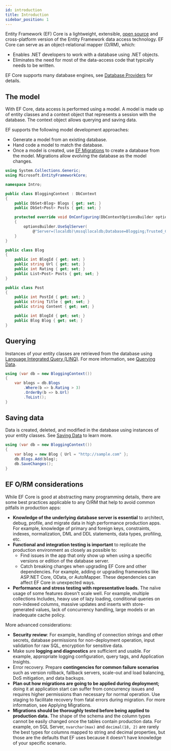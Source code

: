 ```yaml
---
id: introduction
title: Introduction
sidebar_position: 1
---
```


Entity Framework (EF) Core is a lightweight, extensible, [open source](https://github.com/dotnet/efcore) and cross-platform version of the Entity Framework data access technology. EF Core can serve as an object-relational mapper (O/RM), which:

- Enables .NET developers to work with a database using .NET objects.
- Eliminates the need for most of the data-access code that typically needs to be written.

EF Core supports many database engines, see [Database Providers](https://learn.microsoft.com/en-us/ef/core/providers/) for details.

## The model

With EF Core, data access is performed using a model. A model is made up of entity classes and a context object that represents a session with the database. The context object allows querying and saving data.

EF supports the following model development approaches:

- Generate a model from an existing database.
- Hand code a model to match the database.
- Once a model is created, use [EF Migrations](https://learn.microsoft.com/en-us/ef/core/managing-schemas/migrations/) to create a database from the model. Migrations allow evolving the database as the model changes.

```csharp
using System.Collections.Generic;
using Microsoft.EntityFrameworkCore;

namespace Intro;

public class BloggingContext : DbContext
{
    public DbSet<Blog> Blogs { get; set; }
    public DbSet<Post> Posts { get; set; }

    protected override void OnConfiguring(DbContextOptionsBuilder optionsBuilder)
    {
        optionsBuilder.UseSqlServer(
            @"Server=(localdb)\mssqllocaldb;Database=Blogging;Trusted_Connection=True");
    }
}

public class Blog
{
    public int BlogId { get; set; }
    public string Url { get; set; }
    public int Rating { get; set; }
    public List<Post> Posts { get; set; }
}

public class Post
{
    public int PostId { get; set; }
    public string Title { get; set; }
    public string Content { get; set; }

    public int BlogId { get; set; }
    public Blog Blog { get; set; }
}
```

## Querying

Instances of your entity classes are retrieved from the database using [Language Integrated Query (LINQ)](https://learn.microsoft.com/en-us/dotnet/csharp/programming-guide/concepts/linq/). For more information, see [Querying Data](https://learn.microsoft.com/en-us/ef/core/querying/).

```csharp
using (var db = new BloggingContext())
{
    var blogs = db.Blogs
        .Where(b => b.Rating > 3)
        .OrderBy(b => b.Url)
        .ToList();
}
```

## Saving data

Data is created, deleted, and modified in the database using instances of your entity classes. See [Saving Data](https://learn.microsoft.com/en-us/ef/core/saving/) to learn more.

```csharp
using (var db = new BloggingContext())
{
    var blog = new Blog { Url = "http://sample.com" };
    db.Blogs.Add(blog);
    db.SaveChanges();
}
```

## EF O/RM considerations

While EF Core is good at abstracting many programming details, there are some best practices applicable to any O/RM that help to avoid common pitfalls in production apps:

- **Knowledge of the underlying database server is essential** to architect, debug, profile, and migrate data in high performance production apps. For example, knowledge of primary and foreign keys, constraints, indexes, normalization, DML and DDL statements, data types, profiling, etc.
- **Functional and integration testing is important** to replicate the production environment as closely as possible to:
  - Find issues in the app that only show up when using a specific versions or edition of the database server.
  - Catch breaking changes when upgrading EF Core and other dependencies. For example, adding or upgrading frameworks like ASP.NET Core, OData, or AutoMapper. These dependencies can affect EF Core in unexpected ways.
- **Performance and stress testing with representative loads.** The naïve usage of some features doesn't scale well. For example, multiple collections Includes, heavy use of lazy loading, conditional queries on non-indexed columns, massive updates and inserts with store-generated values, lack of concurrency handling, large models or an inadequate cache policy.

More advanced considerations:

- **Security review**: For example, handling of connection strings and other secrets, database permissions for non-deployment operation, input validation for raw SQL, encryption for sensitive data.
- Make sure **logging and diagnostics** are sufficient and usable. For example, appropriate logging configuration, query tags, and Application Insights.
- Error recovery. Prepare **contingencies for common failure scenarios** such as version rollback, fallback servers, scale-out and load balancing, DoS mitigation, and data backups.
- **Plan out how migrations are going to be applied during deployment;** doing it at application start can suffer from concurrency issues and requires higher permissions than necessary for normal operation. Use staging to facilitate recovery from fatal errors during migration. For more information, see Applying Migrations.
- **Migrations should be thoroughly tested before being applied to production data.** The shape of the schema and the column types cannot be easily changed once the tables contain production data. For example, on SQL Server, `nvarchar(max)` and `decimal(18, 2)` are rarely the best types for columns mapped to string and decimal properties, but those are the defaults that EF uses because it doesn't have knowledge of your specific scenario.
